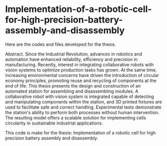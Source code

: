 # Implementation-of-a-robotic-cell-for-high-precision-battery-assembly-and-disassembly

Here are the codes and files developed for the thesis.

Abstract.
Since the Industrial Revolution, advances in robotics and automation have enhanced reliability, efficiency and precision in manufacturing. Recently, interest in integrating collaborative robots with vision systems to optimize production tasks has grown. At the same time, increasing environmental concerns have driven the introduction of circular economy principles, promoting reuse and recycling of components at the end of life. This thesis presents the design and construction of an automated station for assembling and disassembling modules. A collaborative robot with vision system is integrated capable of detecting and manipulating components within the station, and 3D printed fixtures are used to facilitate safe and correct handling. Experimental tests demonstrate the station's ability to perform both processes without human intervention. The resulting model offers a scalable solution for implementing cells circularity in sustainable industrial applications.
 
This code is make for the thesis: Implementation of a robotic cell for high precision battery assembly and disassembly.
